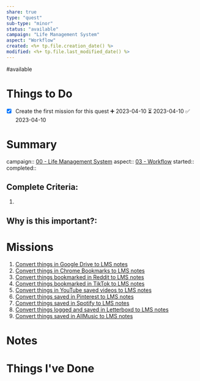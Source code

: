 ```yaml
---
share: true
type: "quest"
sub-type: "minor"
status: "available"
campaign: "Life Management System"
aspect: "Workflow"
created: <%+ tp.file.creation_date() %> 
modified: <%+ tp.file.last_modified_date() %>
---
```

 
#available 
# Things to Do
- [x] Create the first mission for this quest ➕ 2023-04-10 ⏳ 2023-04-10 ✅ 2023-04-10
# Summary
campaign:: [00 - Life Management System](./00%20-%20Life%20Management%20System.md)
aspect:: [03 - Workflow](./03%20-%20Workflow.md)
started:: 
completed::
## Complete Criteria:
1. 

## Why is this important?:

# Missions
1. [Convert things in Google Drive to LMS notes](./Convert%20things%20in%20Google%20Drive%20to%20LMS%20notes.md)
2. [Convert things in Chrome Bookmarks to LMS notes](Convert%20things%20in%20Chrome%20Bookmarks%20to%20LMS%20notes.md)
3. [Convert things bookmarked in Reddit to LMS notes](Convert%20things%20bookmarked%20in%20Reddit%20to%20LMS%20notes.md)
4. [Convert things bookmarked in TikTok to LMS notes](Convert%20things%20bookmarked%20in%20TikTok%20to%20LMS%20notes.md)
5. [Convert things in YouTube saved videos to LMS notes](Convert%20things%20in%20YouTube%20saved%20videos%20to%20LMS%20notes.md)
6. [Convert things saved in Pinterest to LMS notes](Convert%20things%20saved%20in%20Pinterest%20to%20LMS%20notes.md)
7. [Convert things saved in Spotify to LMS notes](Convert%20things%20saved%20in%20Spotify%20to%20LMS%20notes.md)
8. [Convert things logged and saved in Letterboxd to LMS notes](Convert%20things%20logged%20and%20saved%20in%20Letterboxd%20to%20LMS%20notes.md)
9. [Convert things saved in AllMusic to LMS notes](Convert%20things%20saved%20in%20AllMusic%20to%20LMS%20notes.md)

# Notes


# Things I've Done